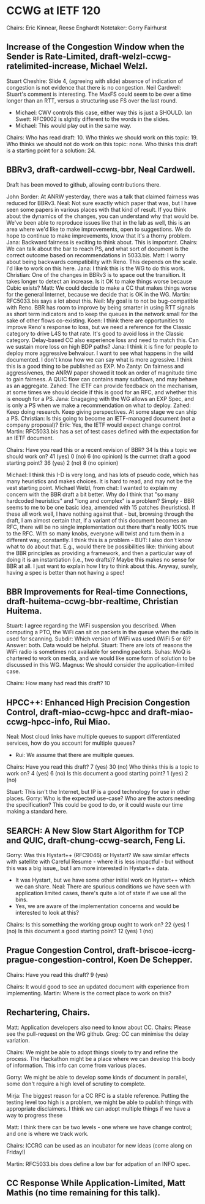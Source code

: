 # CCWG at IETF 120
Chairs: Eric Kinnear, Reese Enghardt
Notetaker: Gorry Fairhurst

## Increase of the Congestion Window when the Sender is Rate-Limited, draft-welzl-ccwg-ratelimited-increase, Michael Welzl.

Stuart Cheshire: Slide 4, (agreeing with slide) absence of indication of congestion is not evidence that there is no congestion. 
Neil Cardwell: Stuart's comment is interesting. The MaxFS could seem to be over a time longer than an RTT, versus a structuring use FS over the last round.
- Michael: CWV controls this case, either way this is just a SHOULD.
Ian Swett: RFC9002 is slghtly different to the words in the slides.
- Michael: This would play out in the same way.

Chairs:
Who has read draft: 10.
Who thinks we should work on this topic: 19.
Who thinks we should not do work on this topic: none.
Who thinks this draft is a starting point for a solution: 24.

## BBRv3, draft-cardwell-ccwg-bbr, Neal Cardwell.

Draft has been moved to github, allowing contributions there.

John Border: At ANRW yesterday, there was a talk that claimed fairness was reduced for BBRv3.
Neal: Not sure exactly which paper that was, but I have seen some papers in various places with that kind of result. If you think about the dynamics of the changes, you can understand why that would be. We've been able to reproduce issues like that in the lab as well, this is an area where we'd like to make improvements, open to suggestions. We do hope to continue to make improvements, know that it's a thorny problem.
Jana: Backward fairness is exciting to think about. This is important.
Chairs: We can talk about the bar to reach PS, and what sort of document is the correct outcome based on recommendations in 5033.bis.
Matt: I worry about being backwards compatibility with Reno. This depends on the scale. I'd like to work on this here.
Jana: I think this is the WG to do this work.
Christian: One of the changes in BBRv3 is to space out the transition. It takes longer to detect an increase. Is it OK to make things worse because Cubic exists?
Matt: We could decide to make a CC that makes things worse for the general Internet, because we decide that is OK in the WG.
Martin: RFC5033.bis says a lot about this. 
Neil: My goal is to not be bug-compatible with Reno. BBR has room to improve by being smarter in using RTT signals as short term indicators and to keep the queues in the network small for the sake of other flows co-existing.
Koen: I think there are opportunities to improve Reno's response to loss, but we need a reference for the Classic category to drive L4S to that rate. It's good to avoid loss in the Classic category. Delay-based CC also experience loss and need to match this. Can we sustain more loss on high BDP paths? 
Jana: I think it is fine for people to deploy more aggressive behvaiour. I want to see what happens in the wild documented. I don't know how we can say what is more agressive. I think this is a good thing to be published as EXP.
Mo Zanty: On fairness and aggressivenes, the ANRW paper showed it took an order of magnitude time to gain fairness. A QUIC flow can contains many subflows, and may behave as an aggregate.
Zahed: The IETF can provide feedback on the mechanism, at some times we should decide if this is good for an RFC, and whether this is enough for a PS.
Jana: Enagaging with the WG allows an EXP Spec, and is only a PS when we make a recommendation on what to deploy.
Zahed: Keep doing research. Keep giving perspectives. At some stage we can ship a PS.
Christian: Is this going to become an IETF-managed document (not a company proposal)?
Erik: Yes, the IETF would expect change control.
Martin: RFC5033.bis has a set of test cases defined with the expectation for an IETF document.

Chairs:
Have you read this or a recent revision of BBR? 34
Is this a topic we should work on?  41 (yes) 0 (no) 6 (no opinion)
Is the currnet draft a good starting point? 36 (yes) 2 (no) 8 (no opinion)

Michael: I think this I-D is very long, and has lots of pseudo code, which has many heuristics and makes choices. It is hard to read, and may not be the vest starting point.
Michael Welzl, from chat:
I wanted to explain my concern with the BBR draft a bit better. Why do I think that "so many hardcoded heuristics" and "long and complex" is a problem? Simply - BBR seems to me to be one basic idea, amended with 15 patches (heuristics). If these all work well, I have nothing against that - but, browsing through the draft, I am almost certain that, if a variant of this document becomes an RFC, there will be no single implementation out there that's really 100% true to the RFC. With so many knobs, everyone will twist and turn them in a different way, constantly. I think this is a problem - BUT: I also don't know what to do about that. E.g., would there be possibilities like: thinking about the BBR principles as providing a framework, and then a particular way of doing it is an instantiation (i.e., two drafts)? Maybe this makes no sense for BBR at all. I just want to explain how I try to think about this. Anyway, surely, having a spec is better than not having a spec!


## BBR Improvements for Real-time Connections, draft-huitema-ccwg-bbr-realtime, Christian Huitema.

Stuart: I agree regarding the WiFi suspension you described. When computing a PTO, the WiFi can sit on packets in the queue when the radio is used for scanning.
Subdir: Which version of WiFi was used (WiFi 5 or 6)? Answer: both. Data would be helpful.
Stuart: There are lots of reasons the WiFi radio is sometimes not available for sending packets.
Suhas: MoQ is chartered to work on media, and we would like some form of solution to be discussed in this WG.
Magnus: We should consider the application-limited case.

Chairs:
How many had read this draft? 10

## HPCC++: Enhanced High Precision Congestion Control, draft-miao-ccwg-hpcc and draft-miao-ccwg-hpcc-info, Rui Miao.

Neal: Most cloud links have multiple queues to support differentiated services, how do you account for multiple queues?
- Rui: We assume that there are multiple queues.

Chairs:
Have you read this draft? 7 (yes) 30 (no) 
Who thinks this is a topic to work on?  4 (yes) 6 (no)
Is this document a good starting point? 1 (yes) 2 (no)

Stuart: This isn't the Internet, but IP is a good technology for use in other places.
Gorry: Who is the expected use-case? Who are the actors needing the specification? This could be good to do, or it could waste our time making a standard here.

## SEARCH: A New Slow Start Algorithm for TCP and QUIC, draft-chung-ccwg-search, Feng Li.

Gorry: Was this Hystart++ (RFC9046) or Hystart? We saw similar effects with satellite with Careful Resume - where it is less impactful - but without this was a big issue,, but I am more interested in Hystart++ data.
- It was Hystart, but we have some other initial work on Hystart++ which we can share.
Neal: There are spurious conditions we have seen with application limited cases, there's quite a lot of state if we use all the bins.
- Yes, we are aware of the implementation concerns and would be interested to look at this?

Chairs:
Is this something the working group ought to work on? 22 (yes) 1 (no)
Is this document a good starting point? 12 (yes)  1 (no)

## Prague Congestion Control, draft-briscoe-iccrg-prague-congestion-control, Koen De Schepper.

Chairs:
Have you read this draft? 9 (yes)

Chairs: It would good to see an updated document with experience from implementing.
Martin: Where is the correct place to work on this?

## Rechartering, Chairs.

Matt: Application developers also need to know about CC.
Chairs: Please see the pull-request on the WG github.
Greg: CC can minimise the delay variation.

Chairs: We might be able to adopt things slowly to try and refine the process. The Hackathon might be a place where we can develop this body of information. This info can come from various places.

Gorry: We might be able to develop some kinds of document in parallel, some don't require a high level of scrutiny to complete.

Mirja: The biggest reason for a CC RFC is a stable reference. Putting the testing level too high is a problem, we might be able to publish things with appropriate disclaimers. I think we can adopt multiple things if we have a way to progress these

Matt: I think there can be two levels - one where we have change control; and one is where we track work.

Chairs: ICCRG can be used as an incubator for new ideas (come along on Friday!)

Martin: RFC5033.bis does define a low bar for adpation of an INFO spec.


## CC Response While Application-Limited, Matt Mathis (no time remaining for this talk).

